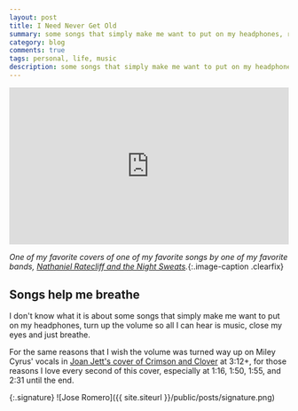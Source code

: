```yaml
---
layout: post
title: I Need Never Get Old
summary: some songs that simply make me want to put on my headphones, raise the volume to full blast so that I can't hear anything around me, close my eyes and just breathe.
category: blog
comments: true
tags: personal, life, music
description: some songs that simply make me want to put on my headphones, raise the volume to full blast so that I can't hear anything around me, close my eyes and just breathe.
---
```


 <style>.embed-container { position: relative; padding-bottom: 56.25%; height: 0; overflow: hidden; max-width: 100%; } .embed-container iframe, .embed-container object, .embed-container embed { position: absolute; top: 0; left: 0; width: 100%; height: 100%; }</style>
<div class='embed-container'><iframe src='https://www.youtube.com/embed/ZYF5p_elOaw?rel=0&amp;t=20s&amp;showinfo=0' frameborder='0' allowfullscreen></iframe></div>

_One of my favorite covers of one of my favorite songs by one of my favorite bands, [Nathaniel Ratecliff and the Night Sweats](https://www.nathanielrateliff.com/)._{:.image-caption .clearfix}

## Songs help me breathe

I don't know what it is about some songs that simply make me want to put on my headphones, turn up the volume so all I can hear is music, close my eyes and just breathe.

For the same reasons that I wish the volume was turned way up on Miley Cyrus' vocals in [Joan Jett's cover of Crimson and Clover](https://youtu.be/DmQ2xOmy2MI) at 3:12+, for those reasons I love every second of this cover, especially at 1:16, 1:50, 1:55, and 2:31 until the end.

{:.signature}
![Jose Romero]({{ site.siteurl }}/public/posts/signature.png)
